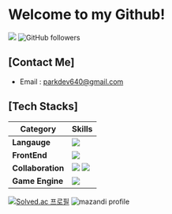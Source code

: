 #  Welcome to my Github! 

<div>
   <img src="https://hits.seeyoufarm.com/api/count/incr/badge.svg?url=https%3A%2F%2Fgithub.com%2Fmaldron0309"/>

 <img alt="GitHub followers" src="https://img.shields.io/github/followers/maldron0309?style=social">
</div>

## [Contact Me]
- Email : [parkdev640@gmail.com](mailto:parkdev640@gmail.com)
## [Tech Stacks]

| Category                    | Skills                                                                                                                                                                                                                                                                                                                                                                                                                                                                                                                                                                                                                                                                                                                                                                                                                                                                                                                                                                                                                                                                         |
| ----------------------- | ---------------------------------------------------------------------------------------------------------------------------------------------------------------------------------------------------------------------------------------------------------------------------------------------------------------------------------------------------------------------------------------------------------------------------------------------------------------------------------------------------------------------------------------------------------------------------------------------------------------------------------------------------------------------------------------------------------------------------------------------------------------------------------------------------------------------------------------------------------------------------------------------------------------------------------------------------------------------------------------------------------------------------------------------------------------------------- |
| **Langauge**            | <img src="https://skillicons.dev/icons?i=c,cpp,cs" />                                                                                                                                                                                                                                                                                                                                                                                                                                                                                                                                                                                                                                                                                                                                                                                                                                              |
| **FrontEnd**            | <img src="https://skillicons.dev/icons?i=html,css,js,svelte" />         |
| **Collaboration**             | <img src="https://skillicons.dev/icons?i=git" /> <img src="https://img.shields.io/badge/Trello-0052CC?style=for-the-badge&logo=Trello&logoColor=white">                                                                                                                                                                                                                                                                                                                                                                                                                                                                                                                           |
| **Game Engine**      | <img src="https://skillicons.dev/icons?i=unity,godot" />                                                                                                                                                                                                                                                                                                                                                                                          

[![Solved.ac 프로필](http://mazassumnida.wtf/api/v2/generate_badge?boj=maldron)](https://solved.ac/maldron) ![mazandi profile](http://mazandi.herokuapp.com/api?handle=maldron&theme=warm)
